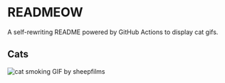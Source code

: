 # READMEOW

A self-rewriting README powered by GitHub Actions to display cat gifs.

## Cats

![cat smoking GIF by sheepfilms](https://media2.giphy.com/media/l0ExdMHUDKteztyfe/200.gif?cid=9acd02daustjgcs8c7b0c3zzan1ktat1h4gnum3kgr9c57bh&ep=v1_gifs_search&rid=200.gif&ct=g)
